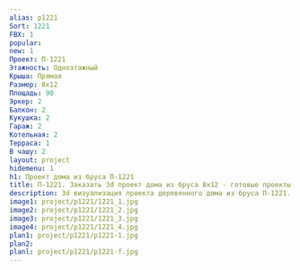 ```yaml
---
alias: p1221
Sort: 1221
FBX: 1
popular: 
new: 1
Проект: П-1221
Этажность: Одноэтажный
Крыша: Прямая
Размер: 8х12
Площадь: 90
Эркер: 2
Балкон: 2
Кукушка: 2
Гараж: 2
Котельная: 2
Терраса: 1
В чашу: 2
layout: project
hidemenu: 1
h1: Проект дома из бруса П-1221
title: П-1221. Заказать 3d проект дома из бруса 8х12 - готовые проекты
description: 3d визуализация проекта деревянного дома из бруса П-1221. Площадь 90 м2, размер 8х12. Вы можете внести любые изменения в проект.
image1: project/p1221/1221_1.jpg
image2: project/p1221/1221_2.jpg
image3: project/p1221/1221_3.jpg
image4: project/p1221/1221_4.jpg
plan1: project/p1221/p1221-1.jpg
plan2: 
planl: project/p1221/p1221-f.jpg
---
```

